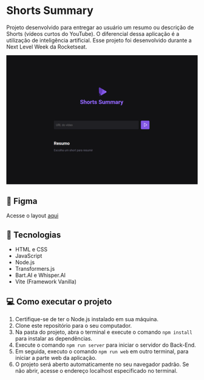 # Shorts Summary
Projeto desenvolvido para entregar ao usuário um resumo ou descrição de Shorts (vídeos curtos do YouTube). O diferencial dessa aplicação é a utilização de inteligência artificial. Esse projeto foi desenvolvido durante a Next Level Week da Rocketseat.

<img width="900px"  src="./.github/img/img-short-summary-page.png" />

## :art: Figma
Acesse o layout [aqui](https://www.figma.com/file/5Ued1EQijf6JMdtKjuaPcg/Shorts-Summary?type=design&node-id=3%3A376&mode=design&t=icujTgnz8wZsjy4d-1)

## :rocket: Tecnologias
* HTML e CSS
* JavaScript
* Node.js
* Transformers.js
* Bart.AI e Whisper.AI
* Vite (Framework Vanilla)

## :computer: Como executar o projeto

1. Certifique-se de ter o Node.js instalado em sua máquina.
2. Clone este repositório para o seu computador.
3. Na pasta do projeto, abra o terminal e execute o comando `npm install` para instalar as dependências.
4. Execute o comando `npm run server` para iniciar o servidor do Back-End.
5. Em seguida, executo o comando `npm run web` em outro terminal, para iniciar a parte web da aplicação.
6. O projeto será aberto automaticamente no seu navegador padrão. Se não abrir, acesse o endereço localhost especificado no terminal.
